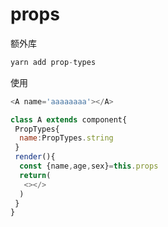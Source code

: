 # props

额外库

```javascript
yarn add prop-types
```

使用

```javascript
<A name='aaaaaaaa'></A>

class A extends component{
 PropTypes{
  name:PropTypes.string
 }
 render(){
  const {name,age,sex}=this.props
  return(
   <></>
  )
 }
}
```

